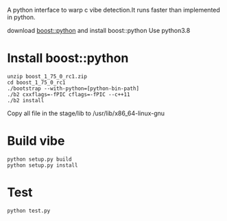 A python interface to warp c vibe detection.It runs faster than implemented in python.

download [boost::python](https://dl.bintray.com/boostorg/release/1.75.0/source/boost_1_75_0_rc1.zip) and install boost::python 
Use python3.8
# Install boost::python
```
unzip boost_1_75_0_rc1.zip
cd boost_1_75_0_rc1
./bootstrap --with-python=[python-bin-path]
./b2 cxxflags=-fPIC cflags=-fPIC --c++11
./b2 install
```
Copy all file in the stage/lib to /usr/lib/x86_64-linux-gnu

# Build vibe
```
python setup.py build
python setup.py install
```

# Test
`python test.py`
